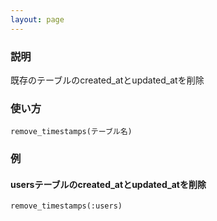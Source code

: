 ```yaml
---
layout: page
---
```

### 説明
既存のテーブルのcreated_atとupdated_atを削除

### 使い方
    remove_timestamps(テーブル名)

### 例
#### usersテーブルのcreated_atとupdated_atを削除
    remove_timestamps(:users)